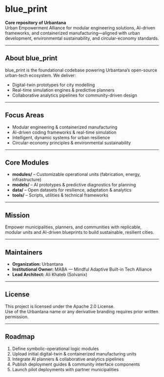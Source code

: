 # blue_print

**Core repository of Urbantana**  
Urban Empowerment Alliance for modular engineering solutions, AI-driven frameworks, and containerized manufacturing—aligned with urban development, environmental sustainability, and circular-economy standards.

---

## About blue_print

blue_print is the foundational codebase powering Urbantana’s open-source urban-tech ecosystem. We deliver:
- Digital-twin prototypes for city modelling  
- Real-time simulation engines & predictive planners  
- Collaborative analytics pipelines for community-driven design  

---

## Focus Areas

- Modular engineering & containerized manufacturing  
- AI-driven coding frameworks & real-time simulation  
- Intelligent, dynamic systems for urban resilience  
- Circular-economy principles & environmental sustainability  

---

## Core Modules

- **modules/** – Customizable operational units (fabrication, energy, infrastructure)  
- **models/** – AI prototypes & predictive diagnostics for planning  
- **data/** – Open datasets for resilience, adaptation & analytics  
- **tools/** – Scripts, utilities & technical frameworks  

---

## Mission

Empower municipalities, planners, and communities with replicable, modular units and AI-driven blueprints to build sustainable, resilient cities.

---

## Maintainers

- **Organization:** Urbantana  
- **Institutional Owner:** MABA — Mindful Adaptive Built-in Tech Alliance  
- **Lead Architect:** Ali Khateb (Solvanix)  

---

## License

This project is licensed under the Apache 2.0 License.  
Use of the Urbantana name or any derivative branding requires prior written permission.

---

## Roadmap

1. Define symbolic-operational logic modules  
2. Upload initial digital-twin & containerized manufacturing units  
3. Integrate AI planners & collaborative analytics pipelines  
4. Publish deployment guides & community interface components  
5. Launch pilot deployments with partner municipalities  
